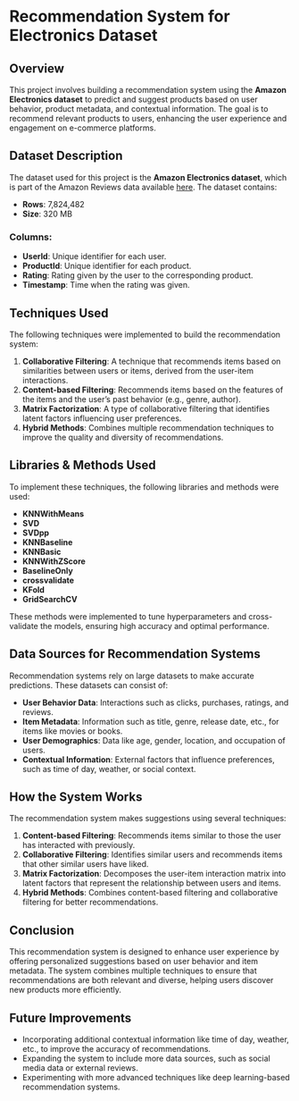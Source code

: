 # Recommendation System for Electronics Dataset

## Overview
This project involves building a recommendation system using the **Amazon Electronics dataset** to predict and suggest products based on user behavior, product metadata, and contextual information. The goal is to recommend relevant products to users, enhancing the user experience and engagement on e-commerce platforms.

## Dataset Description
The dataset used for this project is the **Amazon Electronics dataset**, which is part of the Amazon Reviews data available [here](http://jmcauley.ucsd.edu/data/amazon/). The dataset contains:

- **Rows**: 7,824,482
- **Size**: 320 MB

### Columns:
- **UserId**: Unique identifier for each user.
- **ProductId**: Unique identifier for each product.
- **Rating**: Rating given by the user to the corresponding product.
- **Timestamp**: Time when the rating was given.

## Techniques Used

The following techniques were implemented to build the recommendation system:

1. **Collaborative Filtering**: A technique that recommends items based on similarities between users or items, derived from the user-item interactions.
2. **Content-based Filtering**: Recommends items based on the features of the items and the user’s past behavior (e.g., genre, author).
3. **Matrix Factorization**: A type of collaborative filtering that identifies latent factors influencing user preferences.
4. **Hybrid Methods**: Combines multiple recommendation techniques to improve the quality and diversity of recommendations.

## Libraries & Methods Used
To implement these techniques, the following libraries and methods were used:

- **KNNWithMeans**
- **SVD**
- **SVDpp**
- **KNNBaseline**
- **KNNBasic**
- **KNNWithZScore**
- **BaselineOnly**
- **crossvalidate**
- **KFold**
- **GridSearchCV**

These methods were implemented to tune hyperparameters and cross-validate the models, ensuring high accuracy and optimal performance.

## Data Sources for Recommendation Systems

Recommendation systems rely on large datasets to make accurate predictions. These datasets can consist of:

- **User Behavior Data**: Interactions such as clicks, purchases, ratings, and reviews.
- **Item Metadata**: Information such as title, genre, release date, etc., for items like movies or books.
- **User Demographics**: Data like age, gender, location, and occupation of users.
- **Contextual Information**: External factors that influence preferences, such as time of day, weather, or social context.

## How the System Works

The recommendation system makes suggestions using several techniques:

1. **Content-based Filtering**: Recommends items similar to those the user has interacted with previously.
2. **Collaborative Filtering**: Identifies similar users and recommends items that other similar users have liked.
3. **Matrix Factorization**: Decomposes the user-item interaction matrix into latent factors that represent the relationship between users and items.
4. **Hybrid Methods**: Combines content-based filtering and collaborative filtering for better recommendations.

## Conclusion

This recommendation system is designed to enhance user experience by offering personalized suggestions based on user behavior and item metadata. The system combines multiple techniques to ensure that recommendations are both relevant and diverse, helping users discover new products more efficiently.

## Future Improvements

- Incorporating additional contextual information like time of day, weather, etc., to improve the accuracy of recommendations.
- Expanding the system to include more data sources, such as social media data or external reviews.
- Experimenting with more advanced techniques like deep learning-based recommendation systems.
